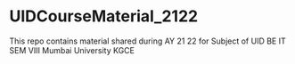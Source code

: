 # UIDCourseMaterial_2122
This repo contains material shared during AY 21 22 for Subject of UID BE IT SEM VIII Mumbai University KGCE  
